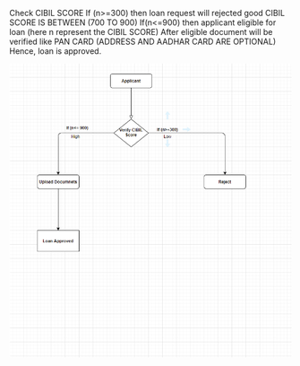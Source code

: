 Check CIBIL SCORE
If (n>=300) then loan request will rejected good CIBIL SCORE IS BETWEEN (700 TO 900)
If(n<=900) then applicant eligible for loan (here n represent the CIBIL SCORE)
After eligible document will be verified like PAN CARD (ADDRESS AND AADHAR CARD ARE OPTIONAL)
Hence, loan is approved.

![alt text](https://github.com/99003612/SDLC_LTTS/blob/main/_CIBIL%20Score/CIBIL%20SCORE%20WORKFLOW.png)
